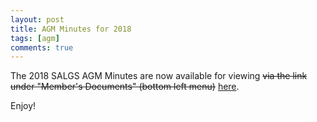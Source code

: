 ```yaml
---
layout: post
title: AGM Minutes for 2018
tags: [agm]
comments: true
---
```


The 2018 SALGS AGM Minutes are now available for viewing <s>via the link under "Member's Documents" (bottom left menu)</s> [here](/assets/pdf/AGMMinutes2018.pdf).

Enjoy!
